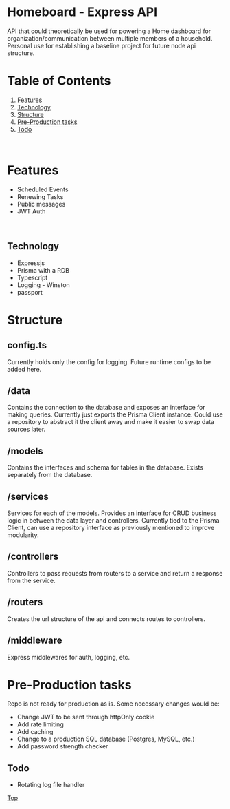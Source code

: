 # Homeboard - Express API

API that could theoretically be used for powering a Home dashboard for organization/communication between multiple
members of a household. Personal use for establishing a baseline project for future node api structure.

# Table of Contents
1. [Features](#features)
2. [Technology](#technology)
3. [Structure](#structure)
4. [Pre-Production tasks](#pre-production-tasks)
5. [Todo](#todo)

<br>

# Features
 - Scheduled Events
 - Renewing Tasks
 - Public messages
 - JWT Auth

<br>

## Technology
- Expressjs
- Prisma with a RDB
- Typescript
- Logging - Winston
- passport

# Structure

## config.ts
Currently holds only the config for logging. Future runtime configs to be added here.

## /data
Contains the connection to the database and exposes an interface for making queries. Currently just exports the Prisma Client instance. Could use a repository to abstract it the client away and make it easier to swap data sources later.

## /models
Contains the interfaces and schema for tables in the database. Exists separately from the database.

## /services
Services for each of the models. Provides an interface for CRUD business logic in between the data layer and controllers. Currently tied to the Prisma Client, can use a repository interface as previously mentioned to improve modularity.

## /controllers
Controllers to pass requests from routers to a service and return a response from the service.

## /routers
Creates the url structure of the api and connects routes to controllers.

## /middleware
Express middlewares for auth, logging, etc.

# Pre-Production tasks
Repo is not ready for production as is. Some necessary changes would be:

- Change JWT to be sent through httpOnly cookie
- Add rate limiting
- Add caching
- Change to a production SQL database (Postgres, MySQL, etc.)
- Add password strength checker


## Todo

- Rotating log file handler

[Top](#table-of-contents)
